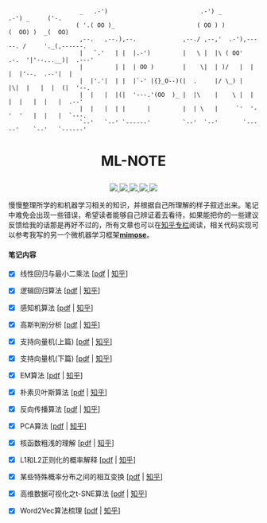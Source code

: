 ```shell
                    _   .-')                          .-') _               .-') _     ('-.
                   ( '.( OO )_                       ( OO ) )             (  OO) )  _(  OO)
                    ,--.   ,--.),--.             ,--./ ,--,'  .-'),-----. /     '._(,------.
                    |   `.'   | |  |.-')         |   \ |  |\ ( OO'  .-.  '|'--...__)|  .---'
                    |         | |  | OO )        |    \|  | )/   |  | |  |'--.  .--'|  |
                    |  |'.'|  | |  |`-' |{}_O--)(|  .     |/ \_) |  |\|  |   |  |  (|  '--.
                    |  |   |  |(|  '---.'(OO  )_ |  |\    |    \ |  | |  |   |  |   |  .--'
                    |  |   |  | |      |         |  | \   |     `'  '-'  '   |  |   |  `---.
                    `--'   `--' `------'         `--'  `--'       `-----'    `--'   `------'
```

# <p align="center">ML-NOTE</p>

<p align="center">
 <a href="https://github.com/yhangf/ML-NOTE/blob/master/LICENSE">
        <img src="https://img.shields.io/cocoapods/l/EFQRCode.svg?style=flat">
        </a>
 <a href="https://zh.wikipedia.org/wiki/%E6%9C%BA%E5%99%A8%E5%AD%A6%E4%B9%A0">
        <img src="https://img.shields.io/badge/ML-机器学习-ff69b4.svg">
        </a>
   <a href="">
        <img src="https://img.shields.io/badge/未完-更新中-orange.svg">
        </a>
   <a href="https://github.com/yhangf/ML-NOTE">
    <img src="https://img.shields.io/github/stars/yhangf/ML-NOTE.svg?style=social&label=Star">
        </a>
    <a href="https://github.com/yhangf/ML-NOTE">
    <img src="https://img.shields.io/github/forks/yhangf/ML-NOTE.svg?style=social&label=Fork">
        </a>

</p>

慢慢整理所学的和机器学习相关的知识，并根据自己所理解的样子叙述出来。笔记中难免会出现一些错误，希望读者能够自己辨证着去看待，如果能把你的一些建议反馈给我的话那是再好不过的，所有文章也可以在[知乎专栏](https://zhuanlan.zhihu.com/jiqixuexi)阅读，相关代码实现可以参考我写的另一个微机器学习框架[**mimose**](https://github.com/yhangf/mimose)。

#### 笔记内容

- [x] 线性回归与最小二乘法  [[pdf](https://github.com/yhangf/ML-NOTE/blob/master/pdf/线性回归与最小二乘法.pdf) | [知乎](https://zhuanlan.zhihu.com/p/36910496)]
- [x] 逻辑回归算法  [[pdf](https://github.com/yhangf/ML-NOTE/blob/master/pdf/逻辑回归算法.pdf) | [知乎](https://zhuanlan.zhihu.com/p/37020923)]
- [x] 感知机算法  [[pdf](https://github.com/yhangf/ML-NOTE/blob/master/pdf/感知机算法.pdf) | [知乎](https://zhuanlan.zhihu.com/p/37134548)]
- [x] 高斯判别分析  [[pdf](https://github.com/yhangf/ML-NOTE/blob/master/pdf/高斯判别分析.pdf) | [知乎](https://zhuanlan.zhihu.com/p/38269530)]
- [x] 支持向量机(上篇)  [[pdf](https://github.com/yhangf/ML-NOTE/blob/master/pdf/支持向量机(上篇).pdf) | [知乎](https://zhuanlan.zhihu.com/p/39219534)]
- [x] 支持向量机(下篇)  [[pdf](https://github.com/yhangf/ML-NOTE/blob/master/pdf/支持向量机(下篇).pdf) | [知乎](https://zhuanlan.zhihu.com/p/47806581)]
- [x] EM算法  [[pdf](https://github.com/yhangf/ML-NOTE/blob/master/pdf/EM算法.pdf) | [知乎](https://zhuanlan.zhihu.com/p/39490840)]
- [x] 朴素贝叶斯算法  [[pdf](https://github.com/yhangf/ML-NOTE/blob/master/pdf/朴素贝叶斯算法.pdf) | [知乎](https://zhuanlan.zhihu.com/p/40246165)]
- [x] 反向传播算法  [[pdf](https://github.com/yhangf/ML-NOTE/blob/master/pdf/反向传播算法.pdf) | [知乎](https://zhuanlan.zhihu.com/p/40761721)]
- [x] PCA算法  [[pdf](https://github.com/yhangf/ML-NOTE/blob/master/pdf/PCA算法.pdf) | [知乎](https://zhuanlan.zhihu.com/p/46671639)]
- [x] 核函数粗浅的理解  [[pdf](https://github.com/yhangf/ML-NOTE/blob/master/pdf/核函数粗浅的理解.pdf) | [知乎](https://zhuanlan.zhihu.com/p/47541349)]
- [x] L1和L2正则化的概率解释  [[pdf](https://github.com/yhangf/ML-NOTE/blob/master/pdf/L1和L2正则化的概率解释.pdf) | [知乎](https://zhuanlan.zhihu.com/p/56185913)]
- [x] 某些特殊概率分布之间的相互变换  [[pdf](https://github.com/yhangf/ML-NOTE/blob/master/pdf/某些特殊概率分布之间的相互变换.pdf) | [知乎](https://zhuanlan.zhihu.com/p/56703117)]
- [x] 高维数据可视化之t-SNE算法  [[pdf](https://github.com/yhangf/ML-NOTE/blob/master/pdf/高维数据可视化之t-SNE算法.pdf) | [知乎](https://zhuanlan.zhihu.com/p/57937096)]
- [x] Word2Vec算法梳理  [[pdf](https://github.com/yhangf/ML-NOTE/blob/master/pdf/word2vec算法梳理.pdf) | [知乎](https://zhuanlan.zhihu.com/p/58290018)]


